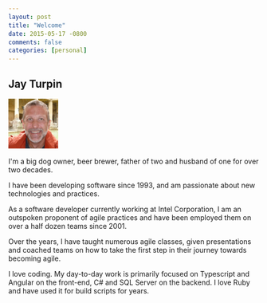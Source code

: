 ```yaml
---
layout: post
title: "Welcome"
date: 2015-05-17 -0800
comments: false
categories: [personal]
---
```


## Jay Turpin

<img src="/images/JayTurpin-300x300.jpg" alt="Jay Turpin" height="100" width="100">

I'm a big dog owner, beer brewer, father of two and husband of one for over two decades. 

I have been developing software since 1993, and am passionate about new technologies and practices. 

As a software developer currently working at Intel Corporation, I am an outspoken proponent of agile practices and have been employed them on over a half dozen teams since 2001. 

Over the years, I have taught numerous agile classes, given presentations and coached teams on how to take the first step in their journey towards becoming agile.

I love coding. My day-to-day work is primarily focused on Typescript and Angular on the front-end, C# and SQL Server on the backend. I love Ruby and have used it for build scripts for years.
